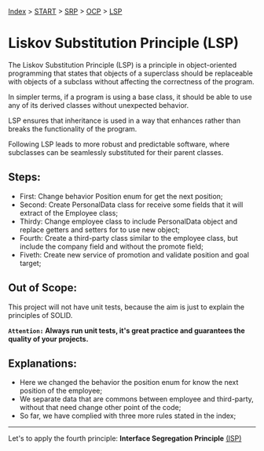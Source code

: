 [Index](../README.md#index) > [START](../solid-java-start/START.md) > [SRP](../solid-java-srp/SRP.md) > [OCP](../solid-java-ocp/OCP.md) > [LSP](../solid-java-lsp/LSP.md)

# Liskov Substitution Principle (LSP)

The Liskov Substitution Principle (LSP) is a principle in object-oriented programming that states that objects of a superclass should be replaceable with objects of a subclass without affecting the correctness of the program. 

In simpler terms, if a program is using a base class, it should be able to use any of its derived classes without unexpected behavior. 

LSP ensures that inheritance is used in a way that enhances rather than breaks the functionality of the program. 

Following LSP leads to more robust and predictable software, where subclasses can be seamlessly substituted for their parent classes.

## Steps:

- First: Change behavior Position enum for get the next position;
- Second: Create PersonalData class for receive some fields that it will extract of the Employee class;
- Thirdy: Change employee class to include PersonalData object and replace getters and setters for to use new object;
- Fourth: Create a third-party class similar to the employee class, but include the company field and without the promote field;
- Fiveth: Create new service of promotion and validate position and goal target;

## Out of Scope:

This project will not have unit tests, because the aim is just to explain the principles of SOLID.

**`Attention:` Always run unit tests, it's great practice and guarantees the quality of your projects.**

## Explanations: 
- Here we changed the behavior the position enum for know the next position of the employee;
- We separate data that are commons between employee and third-party, without that need change other point of the code;
- So far, we have complied with three more rules stated in the index;

---

Let's to apply the fourth principle: **Interface Segregation Principle** [(ISP)](../solid-java-isp/ISP.md)